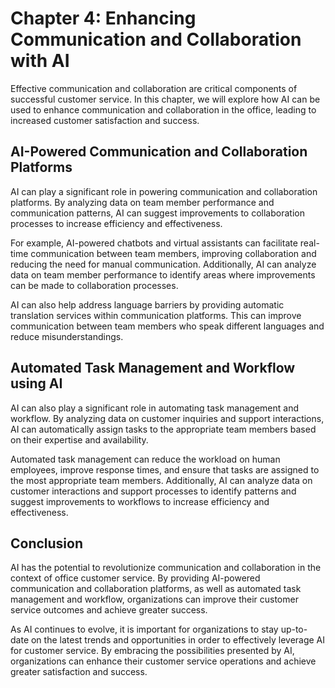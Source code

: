 Chapter 4: Enhancing Communication and Collaboration with AI
============================================================

Effective communication and collaboration are critical components of successful customer service. In this chapter, we will explore how AI can be used to enhance communication and collaboration in the office, leading to increased customer satisfaction and success.

AI-Powered Communication and Collaboration Platforms
----------------------------------------------------

AI can play a significant role in powering communication and collaboration platforms. By analyzing data on team member performance and communication patterns, AI can suggest improvements to collaboration processes to increase efficiency and effectiveness.

For example, AI-powered chatbots and virtual assistants can facilitate real-time communication between team members, improving collaboration and reducing the need for manual communication. Additionally, AI can analyze data on team member performance to identify areas where improvements can be made to collaboration processes.

AI can also help address language barriers by providing automatic translation services within communication platforms. This can improve communication between team members who speak different languages and reduce misunderstandings.

Automated Task Management and Workflow using AI
-----------------------------------------------

AI can also play a significant role in automating task management and workflow. By analyzing data on customer inquiries and support interactions, AI can automatically assign tasks to the appropriate team members based on their expertise and availability.

Automated task management can reduce the workload on human employees, improve response times, and ensure that tasks are assigned to the most appropriate team members. Additionally, AI can analyze data on customer interactions and support processes to identify patterns and suggest improvements to workflows to increase efficiency and effectiveness.

Conclusion
----------

AI has the potential to revolutionize communication and collaboration in the context of office customer service. By providing AI-powered communication and collaboration platforms, as well as automated task management and workflow, organizations can improve their customer service outcomes and achieve greater success.

As AI continues to evolve, it is important for organizations to stay up-to-date on the latest trends and opportunities in order to effectively leverage AI for customer service. By embracing the possibilities presented by AI, organizations can enhance their customer service operations and achieve greater satisfaction and success.
